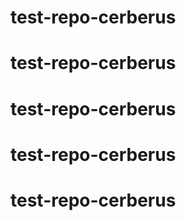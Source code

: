 # test-repo-cerberus
# test-repo-cerberus
# test-repo-cerberus
# test-repo-cerberus
# test-repo-cerberus
